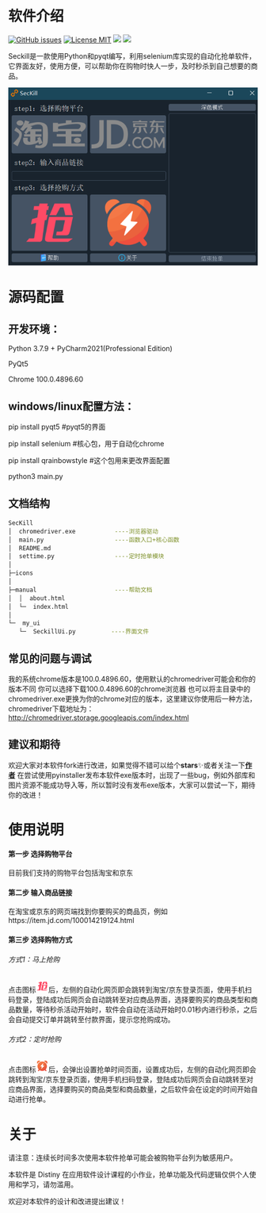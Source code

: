 
# 软件介绍

[![GitHub issues](https://img.shields.io/github/issues/distiny-cool/SecKill.svg?style=flat)](https://github.com/distiny-cool/SecKill/issues)
[![License MIT](https://img.shields.io/badge/license-MIT-blue.svg?style=flat)](https://github.com/home-assistant/home-assistant-iOS/blob/master/LICENSE)
[![](https://img.shields.io/github/stars/distiny-cool/SecKill.svg?style=social&label=Star)](https://github.com/distiny-cool/distiny-cool.SecKill)
[![](https://img.shields.io/github/forks/distiny-cool/SecKill.svg?style=social&label=Fork)](https://github.com/distiny-cool/distiny-cool.SecKill)

Seckill是一款使用Python和pyqt编写，利用selenium库实现的自动化抢单软件，它界面友好，使用方便，可以帮助你在购物时快人一步，及时秒杀到自己想要的商品。

<img src="https://raw.githubusercontent.com/distiny-cool/SecKill/main/manual/img/show.png" alt="qiang">

# 源码配置

## 开发环境：

Python 3.7.9 + PyCharm2021(Professional Edition)

PyQt5

Chrome 	100.0.4896.60

## windows/linux配置方法：

pip install pyqt5	#pyqt5的界面

pip install selenium	#核心包，用于自动化chrome

pip install qrainbowstyle  #这个包用来更改界面配置

python3 main.py

## 文档结构

```bash
SecKill
│  chromedriver.exe           ----浏览器驱动
│  main.py                    ----函数入口+核心函数
│  README.md        
│  settime.py                 ----定时抢单模块
│
├─icons
│
├─manual                      ----帮助文档
│  │  about.html
│  └─  index.html
│
└─  my_ui
   └─  SeckillUi.py          ----界面文件

```

## 常见的问题与调试

我的系统chrome版本是100.0.4896.60，使用默认的chromedriver可能会和你的版本不同
你可以选择下载100.0.4896.60的chrome浏览器
也可以将主目录中的chromedriver.exe更换为你的chrome对应的版本，这里建议你使用后一种方法，chromedriver下载地址为：http://chromedriver.storage.googleapis.com/index.html

## 建议和期待

欢迎大家对本软件fork进行改进，如果觉得不错可以给个**stars**✨或者关注一下[**作者**](https://github.com/distiny-cool)
在尝试使用pyinstaller发布本软件exe版本时，出现了一些bug，例如外部库和图片资源不能成功导入等，所以暂时没有发布exe版本，大家可以尝试一下，期待你的改进！

# 使用说明

#### 第一步 选择购物平台

目前我们支持的购物平台包括淘宝和京东

#### 第二步 输入商品链接

在淘宝或京东的网页端找到你要购买的商品页，例如https://item.jd.com/100014219124.html

#### 第三步 选择购物方式

###### 方式1：马上抢购

点击图标<img src="https://raw.githubusercontent.com/distiny-cool/SecKill/main/icons/qiang.png" width="25"/>后，左侧的自动化网页即会跳转到淘宝/京东登录页面，使用手机扫码登录，登陆成功后网页会自动跳转至对应商品界面，选择要购买的商品类型和商品数量，等待秒杀活动开始时，软件会自动在活动开始时0.01秒内进行秒杀，之后会自动提交订单并跳转至付款界面，提示您抢购成功。

###### 方式2：定时抢购

点击图标<img src="https://raw.githubusercontent.com/distiny-cool/SecKill/main/icons/later.png" alt="later" width="25"/>后，会弹出设置抢单时间页面，设置成功后，左侧的自动化网页即会跳转到淘宝/京东登录页面，使用手机扫码登录，登陆成功后网页会自动跳转至对应商品界面，选择要购买的商品类型和商品数量，之后软件会在设定的时间开始自动进行抢单。


# 关于

请注意：连续长时间多次使用本软件抢单可能会被购物平台列为敏感用户。

本软件是 Distiny 在应用软件设计课程的小作业，抢单功能及代码逻辑仅供个人使用和学习，请勿滥用。

欢迎对本软件的设计和改进提出建议！

